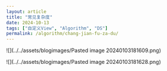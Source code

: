 ```yaml
---
layout: article
title: "常见复杂度"
date: 2024-10-13
tags: ["自定义View", "Algorithm", "DS"]
permalink: /algorithm/chang-jian-fu-za-du/
---
```


 

![](../../assets/blogimages/Pasted image 20240103181609.png)

![](../../assets/blogimages/Pasted image 20240103181628.png)

